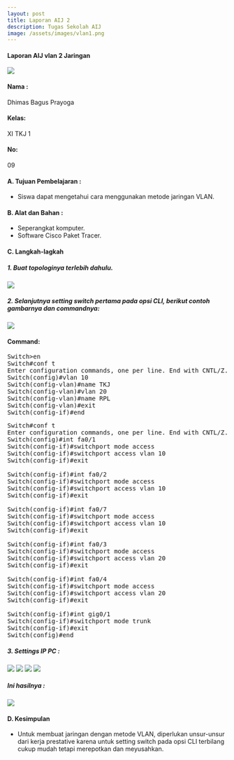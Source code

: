 ```yaml
---
layout: post
title: Laporan AIJ 2
description: Tugas Sekolah AIJ
image: /assets/images/vlan1.png
---
```


#### Laporan AIJ vlan 2 Jaringan

<img src="/assets/images/vlan0.png">

#### Nama :
Dhimas Bagus Prayoga
#### Kelas:
XI TKJ 1
#### No:
09

#### A. Tujuan Pembelajaran :

- Siswa dapat mengetahui cara menggunakan metode jaringan VLAN.

#### B. Alat dan Bahan :
- Seperangkat komputer.
- Software Cisco Paket Tracer.

#### C. Langkah-lagkah

##### 1. Buat topologinya terlebih dahulu.

<img src="/assets/images/vlan1.png">

##### 2. Selanjutnya setting switch pertama pada opsi CLI, berikut contoh gambarnya dan commandnya:

<img src="/assets/images/vlan2.png">

#### Command:

<pre>
Switch>en
Switch#conf t
Enter configuration commands, one per line. End with CNTL/Z.
Switch(config)#vlan 10
Switch(config-vlan)#name TKJ
Switch(config-vlan)#vlan 20
Switch(config-vlan)#name RPL
Switch(config-vlan)#exit
Switch(config-if)#end
</pre>

<pre>
Switch#conf t
Enter configuration commands, one per line. End with CNTL/Z.
Switch(config)#int fa0/1
Switch(config-if)#switchport mode access
Switch(config-if)#switchport access vlan 10
Switch(config-if)#exit

Switch(config-if)#int fa0/2
Switch(config-if)#switchport mode access
Switch(config-if)#switchport access vlan 10
Switch(config-if)#exit

Switch(config-if)#int fa0/7
Switch(config-if)#switchport mode access
Switch(config-if)#switchport access vlan 10
Switch(config-if)#exit

Switch(config-if)#int fa0/3
Switch(config-if)#switchport mode access
Switch(config-if)#switchport access vlan 20
Switch(config-if)#exit

Switch(config-if)#int fa0/4
Switch(config-if)#switchport mode access
Switch(config-if)#switchport access vlan 20
Switch(config-if)#exit

Switch(config-if)#int gig0/1
Switch(config-if)#switchport mode trunk
Switch(config-if)#exit
Switch(config)#end
</pre>

##### 3. Settings IP PC :

<img src="/assets/images/vlan3.png">

<img src="/assets/images/vlan4.png">

<img src="/assets/images/vlan5.png">

<img src="/assets/images/vlan6.png">

##### Ini hasilnya :

<img src="/assets/images/vlan7.png">

#### D. Kesimpulan

- Untuk membuat jaringan dengan metode VLAN, diperlukan unsur-unsur dari kerja prestative karena untuk setting switch pada opsi CLI terbilang cukup mudah tetapi merepotkan dan meyusahkan.


